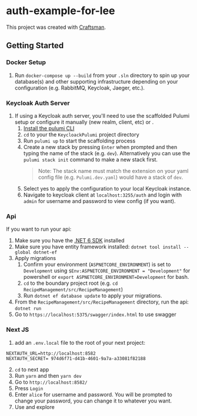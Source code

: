 # auth-example-for-lee

This project was created with [Craftsman](https://github.com/pdevito3/craftsman).

## Getting Started
### Docker Setup
1. Run `docker-compose up --build` from your `.sln` directory to spin up your database(s) and other supporting 
infrastructure depending on your configuration (e.g. RabbitMQ, Keycloak, Jaeger, etc.).

### Keycloak Auth Server
1. If using a Keycloak auth server, you'll need to use the scaffolded Pulumi setup or configure it manually (new realm, client, etc) or .
   1. [Install the pulumi CLI](https://www.pulumi.com/docs/get-started/)
   1. `cd` to your the `KeycloackPulumi` project directory
   1. Run `pulumi up` to start the scaffolding process
   1. Create a new stack by pressing `Enter` when prompted and then typing the name of the stack (e.g. `dev`). Alternatively
      you can use the `pulumi stack init` command to make a new stack first.
      > Note: The stack name must match the extension on your yaml config file (e.g. `Pulumi.dev.yaml`) would have a stack of `dev`.
   1. Select yes to apply the configuration to your local Keycloak instance.
   1. Navigate to keycloak client at `localhost:3255/auth` and login with `admin` for username and password to view config (if you want). 

### Api
If you want to run your api: 
1. Make sure you have the [.NET 6 SDK](https://dotnet.microsoft.com/en-us/download/visual-studio-sdks) installed 
2. Make sure you have entity framework installed: `dotnet tool install --global dotnet-ef`
3. Apply migrations
    1. Confirm your environment (`ASPNETCORE_ENVIRONMENT`) is set to `Development` using 
    `$Env:ASPNETCORE_ENVIRONMENT = "Development"` for powershell or `export ASPNETCORE_ENVIRONMENT=Development` for bash.
   2. `cd` to the boundary project root (e.g. `cd RecipeManagement/src/RecipeManagement`)
   3. Run `dotnet ef database update` to apply your migrations.
4. From the `RecipeManagement/src/RecipeManagement` directory, run the api: `dotnet run`
5. Go to  `https://localhost:5375/swagger/index.html` to use swagger

### Next JS
1. add an `.env.local` file to the root of your next project:
```
NEXTAUTH_URL=http://localhost:8582
NEXTAUTH_SECRET= 974d6f71-d41b-4601-9a7a-a33081f82188

```
2. `cd` to next app
2. Run `yarn` and then `yarn dev` 
2. Go to `http://localhost:8582/`
2. Press `Login`
3. Enter `alice` for username and password. You will be prompted to change your password, you can change it to whatever you want.
4. Use and explore 